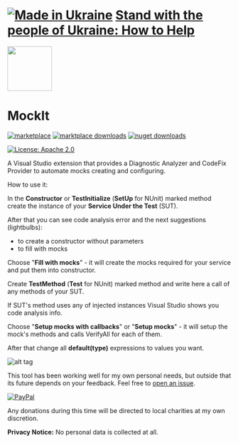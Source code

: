 # [![Made in Ukraine](https://img.shields.io/badge/made_in-ukraine-ffd700.svg?labelColor=0057b7&style=for-the-badge)](https://stand-with-ukraine.pp.ua) [Stand with the people of Ukraine: How to Help](https://stand-with-ukraine.pp.ua)

<img src="https://yevhencherkes.gallerycdn.vsassets.io/extensions/yevhencherkes/mockit/2.0.0.0/1667833072887/Microsoft.VisualStudio.Services.Icons.Default" width="100" height="100" />

# MockIt

[![marketplace](https://img.shields.io/visual-studio-marketplace/v/YevhenCherkes.MockIt.svg?label=Marketplace&style=for-the-badge)](https://marketplace.visualstudio.com/items?itemName=YevhenCherkes.MockIt)
[![marktplace downloads](https://img.shields.io/visual-studio-marketplace/d/YevhenCherkes.MockIt?label=MaketPlace%20Downloads&style=for-the-badge)](https://marketplace.visualstudio.com/items?itemName=YevhenCherkes.MockIt)
[![nuget downloads](https://img.shields.io/nuget/dt/MockIt?label=NuGet%20Downloads&style=for-the-badge)](https://www.nuget.org/packages/MockIt)

[![License: Apache 2.0](https://img.shields.io/github/license/ycherkes/MockIt?style=for-the-badge)](https://github.com/ycherkes/MockIt/blob/master/LICENSE.txt)

A Visual Studio extension that provides a Diagnostic Analyzer and CodeFix Provider to automate mocks creating and configuring.

How to use it:

In the **Constructor** or **TestInitialize** (**SetUp** for NUnit) marked method create the instance of your **Service Under the Test** (SUT).

After that you can see code analysis error and the next suggestions (lightbulbs):
 - to create a constructor without parameters
 - to fill with mocks
	
Choose "**Fill with mocks**" - it will create the mocks required for your service and put them into constructor.

Create **TestMethod** (**Test** for NUnit) marked method and write here a call of any methods of your SUT.

If SUT's method uses any of injected instances Visual Studio shows you code analysis info.

Choose "**Setup mocks with callbacks**" or "**Setup mocks**" - it will setup the mock's methods and calls VerifyAll for each of them.

After that change all **default(type)** expressions to values you want.

![alt tag](https://raw.githubusercontent.com/ycherkes/MockIt/master/Mockit.gif)

This tool has been working well for my own personal needs, but outside that its future depends on your feedback. Feel free to [open an issue](https://github.com/ycherkes/MockIt/issues).

[![PayPal](https://img.shields.io/badge/Donate-PayPal-ffd700.svg?labelColor=0057b7&style=for-the-badge)](https://www.paypal.com/donate/?business=KXGF7CMW8Y8WJ&no_recurring=0&item_name=Help+MockIt+library+become+better.&currency_code=USD)

Any donations during this time will be directed to local charities at my own discretion.

**Privacy Notice:** No personal data is collected at all.
